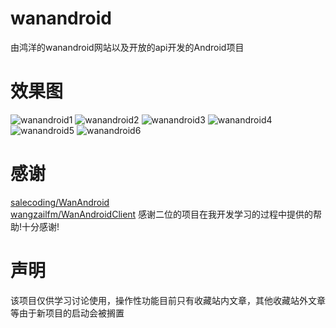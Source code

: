 # wanandroid
由鸿洋的wanandroid网站以及开放的api开发的Android项目
# **效果图**
![wanandroid1](https://raw.githubusercontent.com/wiki/mKunio/wanandroid/wanandroidclient1.png)
![wanandroid2](https://raw.githubusercontent.com/wiki/mKunio/wanandroid/wanandroidclient2.png)
![wanandroid3](https://raw.githubusercontent.com/wiki/mKunio/wanandroid/wanandroidclient3.png)
![wanandroid4](https://raw.githubusercontent.com/wiki/mKunio/wanandroid/wanandroidclient4.png)
![wanandroid5](https://raw.githubusercontent.com/wiki/mKunio/wanandroid/wanandroidclient5.png)
![wanandroid6](https://raw.githubusercontent.com/wiki/mKunio/wanandroid/wanandroidclient6.png)

# **感谢**
[salecoding/WanAndroid](https://github.com/salecoding/WanAndroid)<br>
[wangzailfm/WanAndroidClient](https://github.com/wangzailfm/WanAndroidClient)
感谢二位的项目在我开发学习的过程中提供的帮助!十分感谢!
# **声明**
该项目仅供学习讨论使用，操作性功能目前只有收藏站内文章，其他收藏站外文章等由于新项目的启动会被搁置
